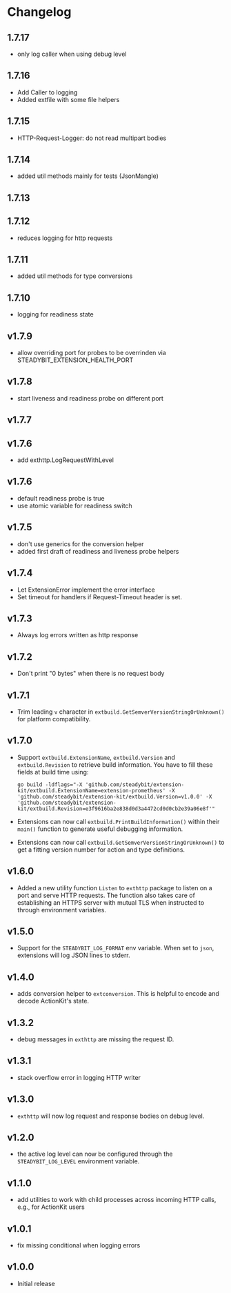# Changelog

## 1.7.17

- only log caller when using debug level

## 1.7.16

- Add Caller to logging
- Added extfile with some file helpers

## 1.7.15

- HTTP-Request-Logger: do not read multipart bodies

## 1.7.14

- added util methods mainly for tests (JsonMangle)

## 1.7.13


## 1.7.12

- reduces logging for http requests

## 1.7.11

- added util methods for type conversions

## 1.7.10

- logging for readiness state

## v1.7.9

- allow overriding port for probes to be overrinden via STEADYBIT_EXTENSION_HEALTH_PORT

## v1.7.8

- start liveness and readiness probe on different port

## v1.7.7

## v1.7.6

- add exthttp.LogRequestWithLevel

## v1.7.6

- default readiness probe is true
- use atomic variable for readiness switch

## v1.7.5

- don't use generics for the conversion helper
- added first draft of readiness and liveness probe helpers

## v1.7.4

- Let ExtensionError implement the error interface
- Set timeout for handlers if Request-Timeout header is set.

## v1.7.3

- Always log errors written as http response

## v1.7.2

- Don't print "0 bytes" when there is no request body

## v1.7.1

- Trim leading `v` character in `extbuild.GetSemverVersionStringOrUnknown()` for platform compatibility.

## v1.7.0

- Support `extbuild.ExtensionName`, `extbuild.Version` and `extbuild.Revision` to retrieve build information. You have to fill these fields at build time using:

     ```
     go build -ldflags="-X 'github.com/steadybit/extension-kit/extbuild.ExtensionName=extension-prometheus' -X 'github.com/steadybit/extension-kit/extbuild.Version=v1.0.0' -X 'github.com/steadybit/extension-kit/extbuild.Revision=e3f9616ba2e838d0d3a4472cd0d0cb2e39a06e8f'"
     ```
- Extensions can now call `extbuild.PrintBuildInformation()` within their `main()` function to generate useful debugging information.
- Extensions can now call `extbuild.GetSemverVersionStringOrUnknown()` to get a fitting version number for action and type definitions.

## v1.6.0

- Added a new utility function `Listen` to `exthttp` package to listen on a port and serve HTTP requests. The function also takes care of establishing an HTTPS
  server with mutual TLS when instructed to through environment variables.

## v1.5.0

- Support for the `STEADYBIT_LOG_FORMAT` env variable. When set to `json`, extensions will log JSON lines to stderr.

## v1.4.0

- adds conversion helper to `extconversion`. This is helpful to encode and decode ActionKit's state.

## v1.3.2

- debug messages in `exthttp` are missing the request ID.

## v1.3.1

- stack overflow error in logging HTTP writer

## v1.3.0

- `exthttp` will now log request and response bodies on debug level.

## v1.2.0

- the active log level can now be configured through the `STEADYBIT_LOG_LEVEL` environment variable.

## v1.1.0

- add utilities to work with child processes across incoming HTTP calls, e.g., for ActionKit users

## v1.0.1

- fix missing conditional when logging errors

## v1.0.0

- Initial release
